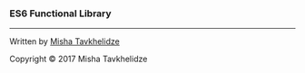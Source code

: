 ### ES6 Functional Library


---
Written by [Misha Tavkhelidze](mailto:misha.tavkhelidze@gmail.com)

Copyright © 2017 Misha Tavkhelidze
